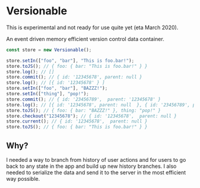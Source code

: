 # Versionable

This is experimental and not ready for use quite yet (eta March 2020).

An event driven memory efficient version control data container.

```ts
const store = new Versionable();

store.setIn(["foo", "bar"], "This is foo.bar!");
store.toJS(); // { foo: { bar: "This is foo.bar!" } }
store.log(); // []
store.commit(); // { id: '12345678', parent: null }
store.log(); // [{ id: '12345678' } ]
store.setIn(["foo", "bar"], "BAZZZ!");
store.setIn(["thing"], "pop!");
store.commit(); // { id: '23456789',  parent: '12345678' }
store.log(); // [{ id: '12345678', parent: null  }, { id: '23456789', parent: '12345678'  }]
store.toJS(); // { foo: { bar: "BAZZZ!" }, thing: "pop!" }
store.checkout("12345678"); // { id: '12345678',  parent: null }
store.current(); // { id: '12345678',  parent: null }
store.toJS(); // { foo: { bar: "This is foo.bar!" } }
```

## Why?

I needed a way to branch from history of user actions and for users to go back to any state in the app and build up new history branches. I also needed to serialize the data and send it to the server in the most efficient way possible.
